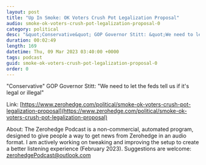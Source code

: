```yaml
---
layout: post
title: "Up In Smoke: OK Voters Crush Pot Legalization Proposal"
audio: smoke-ok-voters-crush-pot-legalization-proposal-0
category: political
desc: "&quot;Conservative&quot; GOP Governor Stitt: &quot;We need to let the feds tell us if it's legal or illegal&quot; "
duration: 00:02:49
length: 169
datetime: Thu, 09 Mar 2023 03:40:00 +0000
tags: podcast
guid: smoke-ok-voters-crush-pot-legalization-proposal-0
order: 0
---
```

&quot;Conservative&quot; GOP Governor Stitt: &quot;We need to let the feds tell us if it's legal or illegal&quot; 

Link: [https://www.zerohedge.com/political/smoke-ok-voters-crush-pot-legalization-proposal](https://www.zerohedge.com/political/smoke-ok-voters-crush-pot-legalization-proposal)

About: The Zerohedge Podcast is a non-commercial, automated program, designed to give people a way to get news from Zerohedge in an audio format.  I am actively working on tweaking and improving the setup to create a better listening experience (February 2023).  Suggestions are welcome: [zerohedgePodcast@outlook.com](mailto:zerohedgePodcast@outlook.com)